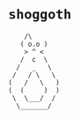 # `shoggoth`

```
    /\
   ( o.o )
    > ^ <
   /  c  \
  /   _   \
 /   / \   \
(   /   \   )
(  (     )  )
 \  \___/  /
  \_______/
```
